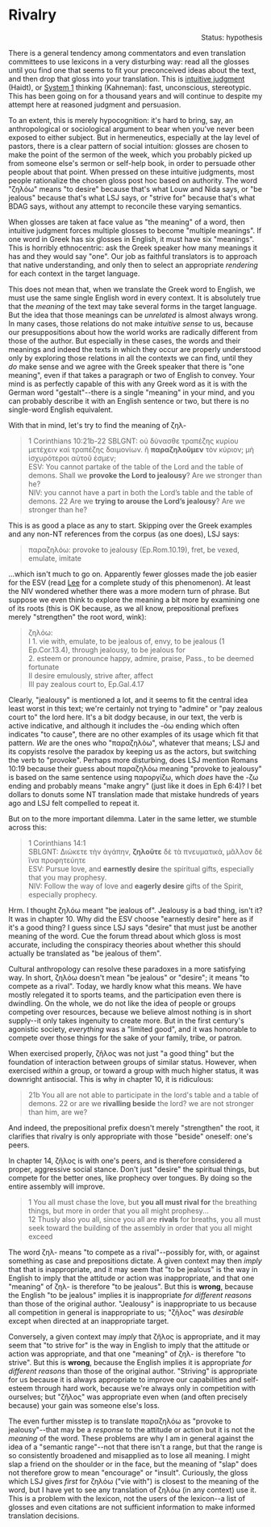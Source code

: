 # Rivalry

<div style="text-align: right">Status: hypothesis</div>


There is a general tendency among commentators and even translation committees to use lexicons in a very disturbing way: read all the glosses until you find one that seems to fit your preconceived ideas about the text, and then drop that gloss into your translation. This is [intuitive judgment](https://en.wikipedia.org/wiki/Social_intuitionism) (Haidt), or [System 1](https://en.wikipedia.org/wiki/Thinking,_Fast_and_Slow#Two_systems) thinking (Kahneman): fast, unconscious, stereotypic. This has been going on for a thousand years and will continue to despite my attempt here at reasoned judgment and persuasion.

To an extent, this is merely hypocognition: it's hard to bring, say, an anthropological or sociological argument to bear when you've never been exposed to either subject. But in hermeneutics, especially at the lay level of pastors, there is a clear pattern of social intuition: glosses are chosen to make the point of the sermon of the week, which you probably picked up from someone else's sermon or self-help book, in order to persuade other people about that point. When pressed on these intuitive judgments, most people rationalize the chosen gloss post hoc based on authority. The word "ζηλόω" means "to desire" because that's what Louw and Nida says, or "be jealous" because that's what LSJ says, or "strive for" because that's what BDAG says, without any attempt to reconcile these varying semantics.

When glosses are taken at face value as "the meaning" of a word, then intuitive judgment forces multiple glosses to become "multiple meanings". If one word in Greek has six glosses in English, it must have six "meanings". This is horribly ethnocentric: ask the Greek speaker how many meanings it has and they would say "one". Our job as faithful translators is to approach that native understanding, and only then to select an appropriate _rendering_ for each context in the target language.

This does not mean that, when we translate the Greek word to English, we must use the same single English word in every context. It is absolutely true that the _meaning_ of the text may take several forms in the target language. But the idea that those meanings can be _unrelated_ is almost always wrong. In many cases, those relations do not make _intuitive sense_ to us, because our presuppositions about how the world works are radically different from those of the author. But especially in these cases, the words and their meanings and indeed the texts in which they occur are properly understood only by exploring those relations in all the contexts we can find, until they _do_ make sense and we agree with the Greek speaker that there is "one meaning", even if that takes a paragraph or two of English to convey. Your mind is as perfectly capable of this with any Greek word as it is with the German word "gestalt"--there is a single "meaning" in your mind, and you can probably describe it with an English sentence or two, but there is no single-word English equivalent.

With that in mind, let's try to find the meaning of ζηλ-

> 1 Corinthians 10:21b-22
> SBLGNT: οὐ δύνασθε τραπέζης κυρίου μετέχειν καὶ τραπέζης δαιμονίων. ἢ **παραζηλοῦμεν** τὸν κύριον; μὴ ἰσχυρότεροι αὐτοῦ ἐσμεν;  
> ESV: You cannot partake of the table of the Lord and the table of demons. Shall we **provoke the Lord to jealousy**? Are we stronger than he?  
> NIV: you cannot have a part in both the Lord’s table and the table of demons. 22 Are we **trying to arouse the Lord’s jealousy**? Are we stronger than he?  

This is as good a place as any to start. Skipping over the Greek examples and any non-NT references from the corpus (as one does), LSJ says:

> παραζηλόω: provoke to jealousy (Ep.Rom.10.19), fret, be vexed, emulate, imitate

...which isn't much to go on. Apparently fewer glosses made the job easier for the ESV (read [Lee](https://www.amazon.com/History-Testament-Lexicography-Studies-Biblical/dp/0820434809) for a complete study of this phenomenon). At least the NIV wondered whether there was a more modern turn of phrase. But suppose we even think to explore the meaning a bit more by examining one of its roots (this is OK because, as we all know, prepositional prefixes merely "strengthen" the root word, wink):

> ζηλόω:  
> I 1. vie with, emulate, to be jealous of, envy, to be jealous (1 Ep.Cor.13.4), through jealousy, to be jealous for  
> 2. esteem or pronounce happy, admire, praise, Pass., to be deemed fortunate  
> II desire emulously, strive after, affect  
> III pay zealous court to, Ep.Gal.4.17

Clearly, "jealousy" is mentioned a lot, and it seems to fit the central idea least worst in this text; we're certainly not trying to "admire" or "pay zealous court to" the lord here. It's a bit dodgy because, in our text, the verb is active indicative, and although it includes the -όω ending which often indicates "to cause", there are no other examples of its usage which fit that pattern. _We_ are the ones who "παραζηλόω", whatever that means; LSJ and its copyists resolve the paradox by keeping us as the actors, but switching the verb to "provoke". Perhaps more disturbing, does LSJ mention Romans 10:19 because their guess about παραζηλόω meaning "provoke to jealousy" is based on the same sentence using παροργίζω, which _does_ have the -ζω ending and probably means "make angry" (just like it does in Eph 6:4)? I bet dollars to donuts some NT translation made that mistake hundreds of years ago and LSJ felt compelled to repeat it.

But on to the more important dilemma. Later in the same letter, we stumble across this:

> 1 Corinthians 14:1  
> SBLGNT: Διώκετε τὴν ἀγάπην, **ζηλοῦτε** δὲ τὰ πνευματικά, μᾶλλον δὲ ἵνα προφητεύητε  
> ESV: Pursue love, and **earnestly desire** the spiritual gifts, especially that you may prophesy.  
> NIV: Follow the way of love and **eagerly desire** gifts of the Spirit, especially prophecy.

Hrm. I thought ζηλόω meant "be jealous of". Jealousy is a bad thing, isn't it? It was in chapter 10. Why did the ESV choose "earnestly desire" here as if it's a good thing? I guess since LSJ says "desire" that must just be another meaning of the word. Cue the forum thread about which gloss is most accurate, including the conspiracy theories about whether this should actually be translated as "be jealous of them".

Cultural anthropology can resolve these paradoxes in a more satisfying way. In short, ζηλόω doesn't mean "be jealous" or "desire"; it means "to compete as a rival". Today, we hardly know what this means. We have mostly relegated it to sports teams, and the participation even there is dwindling. On the whole, we do not like the idea of people or groups competing over resources, because we believe almost nothing is in short supply--it only takes ingenuity to create more. But in the first century's agonistic society, _everything_ was a "limited good", and it was honorable to compete over those things for the sake of your family, tribe, or patron.

When exercised properly, ζῆλος was not just "a good thing" but the foundation of interaction between groups of similar status. However, when exercised _within_ a group, or toward a group with much higher status, it was downright antisocial. This is why in chapter 10, it is ridiculous:

> 21b You all are not able to participate in the lord's table and a table of demons. 22 or are we **rivalling beside** the lord? we are not stronger than him, are we?

And indeed, the prepositional prefix doesn't merely "strengthen" the root, it clarifies that rivalry is only appropriate with those "beside" oneself: one's peers.

In chapter 14, ζῆλος is with one's peers, and is therefore considered a proper, aggressive social stance. Don't just "desire" the spiritual things, but compete for the better ones, like prophecy over tongues. By doing so the entire assembly will improve.

> 1 You all must chase the love, but **you all must rival for** the breathing things, but more in order that you all might prophesy...  
> 12 Thusly also you all, since you all are **rivals** for breaths, you all must seek toward the building of the assembly in order that you all might exceed  

The word ζηλ- means "to compete as a rival"--possibly for, with, or against something as case and prepositions dictate. A given context may then _imply_ that that is inappropriate, and it may seem that "to be jealous" is the way in English to imply that the attitude or action was inappropriate, and that one "meaning" of ζηλ- is therefore "to be jealous". But this is **wrong**, because the English "to be jealous" implies it is inappropriate _for different reasons_ than those of the original author. "Jealousy" is inappropriate to us because all competition in general is inappropriate to us; "ζῆλος" was _desirable_ except when directed at an inappropriate target.

Conversely, a given context may _imply_ that ζῆλος is appropriate, and it may seem that "to strive for" is the way in English to imply that the attitude or action was appropriate, and that one "meaning" of ζηλ- is therefore "to strive". But this is **wrong**, because the English implies it is appropriate _for different reasons_ than those of the original author. "Striving" is appropriate for us because it is always appropriate to improve our capabilities and self-esteem through hard work, because we're always only in competition with ourselves; but "ζῆλος" was appropriate even when (and often precisely because) your gain was someone else's loss.

The even further misstep is to translate παραζηλόω as "provoke to jealousy"--that may be a _response_ to the attitude or action but it is not the _meaning_ of the word. These problems are why I am in general against the idea of a "semantic range"--not that there isn't a range, but that the range is so consistently broadened and misapplied as to lose all meaning. I might slap a friend on the shoulder or in the face, but the meaning of "slap" does not therefore grow to mean "encourage" or "insult". Curiously, the gloss which LSJ gives _first_ for ζηλόω ("vie with") is closest to the meaning of the word, but I have yet to see any translation of ζηλόω (in any context) use it. This is a problem with the lexicon, not the users of the lexicon--a list of glosses and even citations are not sufficient information to make informed translation decisions.
